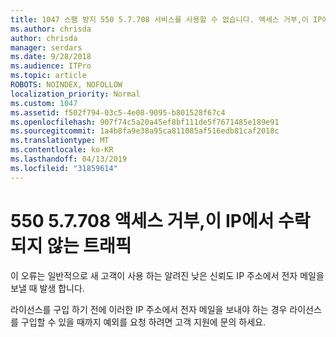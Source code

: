 ```yaml
---
title: 1047 스팸 방지 550 5.7.708 서비스를 사용할 수 없습니다. 액세스 거부,이 IP에서 수락 되지 않는 트래픽
ms.author: chrisda
author: chrisda
manager: serdars
ms.date: 9/28/2018
ms.audience: ITPro
ms.topic: article
ROBOTS: NOINDEX, NOFOLLOW
localization_priority: Normal
ms.custom: 1047
ms.assetid: f502f794-03c5-4e08-9095-b801528f67c4
ms.openlocfilehash: 907f74c5a20a45ef8bf111de5f7671485e189e91
ms.sourcegitcommit: 1a4b8fa9e38a95ca811085af516edb81caf2018c
ms.translationtype: MT
ms.contentlocale: ko-KR
ms.lasthandoff: 04/13/2019
ms.locfileid: "31859614"
---
```

# <a name="550-57708-access-denied-traffic-not-accepted-from-this-ip"></a>550 5.7.708 액세스 거부,이 IP에서 수락 되지 않는 트래픽

이 오류는 일반적으로 새 고객이 사용 하는 알려진 낮은 신뢰도 IP 주소에서 전자 메일을 보낼 때 발생 합니다.

라이선스를 구입 하기 전에 이러한 IP 주소에서 전자 메일을 보내야 하는 경우 라이선스를 구입할 수 있을 때까지 예외를 요청 하려면 고객 지원에 문의 하세요.
